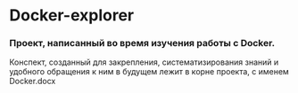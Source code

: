 # Docker-explorer

### Проект, написанный во время изучения работы с Docker.


Конспект, созданный для закрепления, систематизирования знаний и удобного обращения к ним в будущем лежит в корне проекта, с именем Docker.docx 
